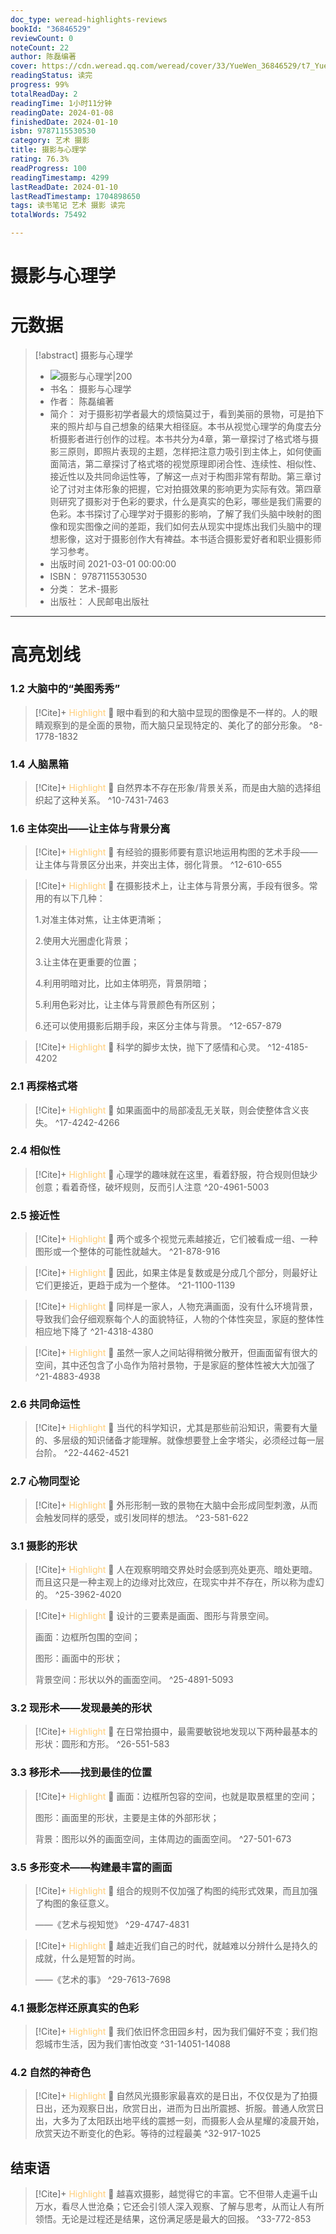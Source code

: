 ```yaml
---
doc_type: weread-highlights-reviews
bookId: "36846529"
reviewCount: 0
noteCount: 22
author: 陈磊编著
cover: https://cdn.weread.qq.com/weread/cover/33/YueWen_36846529/t7_YueWen_36846529.jpg
readingStatus: 读完
progress: 99%
totalReadDay: 2
readingTime: 1小时11分钟
readingDate: 2024-01-08
finishedDate: 2024-01-10
isbn: 9787115530530
category: 艺术 摄影
title: 摄影与心理学
rating: 76.3%
readProgress: 100
readingTimestamp: 4299
lastReadDate: 2024-01-10
lastReadTimestamp: 1704898650
tags: 读书笔记 艺术 摄影 读完
totalWords: 75492

---
```


# 摄影与心理学

# 元数据
> [!abstract] 摄影与心理学
> - ![ 摄影与心理学|200](https://cdn.weread.qq.com/weread/cover/33/YueWen_36846529/t7_YueWen_36846529.jpg)
> - 书名： 摄影与心理学
> - 作者： 陈磊编著
> - 简介： 对于摄影初学者最大的烦恼莫过于，看到美丽的景物，可是拍下来的照片却与自己想象的结果大相径庭。本书从视觉心理学的角度去分析摄影者进行创作的过程。本书共分为4章，第一章探讨了格式塔与摄影三原则，即照片表现的主题，怎样把注意力吸引到主体上，如何使画面简洁，第二章探讨了格式塔的视觉原理即闭合性、连续性、相似性、接近性以及共同命运性等，了解这一点对于构图非常有帮助。第三章讨论了讨对主体形象的把握，它对拍摄效果的影响更为实际有效。第四章则研究了摄影对于色彩的要求，什么是真实的色彩，哪些是我们需要的色彩。本书探讨了心理学对于摄影的影响，了解了我们头脑中映射的图像和现实图像之间的差距，我们如何去从现实中提炼出我们头脑中的理想影像，这对于摄影创作大有裨益。本书适合摄影爱好者和职业摄影师学习参考。
> - 出版时间 2021-03-01 00:00:00
> - ISBN： 9787115530530
> - 分类： 艺术-摄影
> - 出版社： 人民邮电出版社



---

# 高亮划线

### 1.2 大脑中的“美图秀秀”

> [!Cite]+ <span style="color: #ffce78;">Highlight</span>
> 📌 眼中看到的和大脑中显现的图像是不一样的。人的眼睛观察到的是全面的景物，而大脑只呈现特定的、美化了的部分形象。
> ^8-1778-1832
### 1.4 人脑黑箱

> [!Cite]+ <span style="color: #ffce78;">Highlight</span>
> 📌 自然界本不存在形象/背景关系，而是由大脑的选择组织起了这种关系。
> ^10-7431-7463
### 1.6 主体突出——让主体与背景分离

> [!Cite]+ <span style="color: #ffce78;">Highlight</span>
> 📌 有经验的摄影师要有意识地运用构图的艺术手段——让主体与背景区分出来，并突出主体，弱化背景。
> ^12-610-655

> [!Cite]+ <span style="color: #ffce78;">Highlight</span>
> 📌 在摄影技术上，让主体与背景分离，手段有很多。常用的有以下几种：
>
>1.对准主体对焦，让主体更清晰；
>
>2.使用大光圈虚化背景；
>
>3.让主体在更重要的位置；
>
>4.利用明暗对比，比如主体明亮，背景阴暗；
>
>5.利用色彩对比，让主体与背景颜色有所区别；
>
>6.还可以使用摄影后期手段，来区分主体与背景。
> ^12-657-879

> [!Cite]+ <span style="color: #ffce78;">Highlight</span>
> 📌 科学的脚步太快，抛下了感情和心灵。
> ^12-4185-4202
### 2.1 再探格式塔

> [!Cite]+ <span style="color: #ffce78;">Highlight</span>
> 📌 如果画面中的局部凌乱无关联，则会使整体含义丧失。
> ^17-4242-4266
### 2.4 相似性

> [!Cite]+ <span style="color: #ffce78;">Highlight</span>
> 📌 心理学的趣味就在这里，看着舒服，符合规则但缺少创意；看着奇怪，破坏规则，反而引人注意
> ^20-4961-5003
### 2.5 接近性

> [!Cite]+ <span style="color: #ffce78;">Highlight</span>
> 📌 两个或多个视觉元素越接近，它们被看成一组、一种图形或一个整体的可能性就越大。
> ^21-878-916

> [!Cite]+ <span style="color: #ffce78;">Highlight</span>
> 📌 因此，如果主体是复数或是分成几个部分，则最好让它们更接近，更趋于成为一个整体。
> ^21-1100-1139

> [!Cite]+ <span style="color: #ffce78;">Highlight</span>
> 📌 同样是一家人，人物充满画面，没有什么环境背景，导致我们会仔细观察每个人的面貌特征，人物的个体性突显，家庭的整体性相应地下降了
> ^21-4318-4380

> [!Cite]+ <span style="color: #ffce78;">Highlight</span>
> 📌 虽然一家人之间站得稍微分散开，但画面留有很大的空间，其中还包含了小岛作为陪衬景物，于是家庭的整体性被大大加强了
> ^21-4883-4938
### 2.6 共同命运性

> [!Cite]+ <span style="color: #ffce78;">Highlight</span>
> 📌 当代的科学知识，尤其是那些前沿知识，需要有大量的、多层级的知识储备才能理解。就像想要登上金字塔尖，必须经过每一层台阶。
> ^22-4462-4521
### 2.7 心物同型论

> [!Cite]+ <span style="color: #ffce78;">Highlight</span>
> 📌 外形形制一致的景物在大脑中会形成同型刺激，从而会触发同样的感受，或引发同样的想法。
> ^23-581-622
### 3.1 摄影的形状

> [!Cite]+ <span style="color: #ffce78;">Highlight</span>
> 📌 人在观察明暗交界处时会感到亮处更亮、暗处更暗。而且这只是一种主观上的边缘对比效应，在现实中并不存在，所以称为虚幻的。
> ^25-3962-4020

> [!Cite]+ <span style="color: #ffce78;">Highlight</span>
> 📌 设计的三要素是画面、图形与背景空间。
>
>画面：边框所包围的空间；
>
>图形：画面中的形状；
>
>背景空间：形状以外的画面空间。
> ^25-4891-5093
### 3.2 现形术——发现最美的形状

> [!Cite]+ <span style="color: #ffce78;">Highlight</span>
> 📌 在日常拍摄中，最需要敏锐地发现以下两种最基本的形状：圆形和方形。
> ^26-551-583
### 3.3 移形术——找到最佳的位置

> [!Cite]+ <span style="color: #ffce78;">Highlight</span>
> 📌 画面：边框所包容的空间，也就是取景框里的空间；
>
>图形：画面里的形状，主要是主体的外部形状；
>
>背景：图形以外的画面空间，主体周边的画面空间。
> ^27-501-673
### 3.5 多形变术——构建最丰富的画面

> [!Cite]+ <span style="color: #ffce78;">Highlight</span>
> 📌 组合的规则不仅加强了构图的纯形式效果，而且加强了构图的象征意义。
>
>——《艺术与视知觉》
> ^29-4747-4831

> [!Cite]+ <span style="color: #ffce78;">Highlight</span>
> 📌 越走近我们自己的时代，就越难以分辨什么是持久的成就，什么是短暂的时尚。
>
>——《艺术的事》
> ^29-7613-7698
### 4.1 摄影怎样还原真实的色彩

> [!Cite]+ <span style="color: #ffce78;">Highlight</span>
> 📌 我们依旧怀念田园乡村，因为我们偏好不变；我们抱怨城市生活，因为我们害怕改变
> ^31-14051-14088
### 4.2 自然的神奇色

> [!Cite]+ <span style="color: #ffce78;">Highlight</span>
> 📌 自然风光摄影家最喜欢的是日出，不仅仅是为了拍摄日出，还为观察日出，欣赏日出，进而为日出所震撼、折服。普通人欣赏日出，大多为了太阳跃出地平线的震撼一刻，而摄影人会从星耀的凌晨开始，欣赏天边不断变化的色彩。等待的过程最美
> ^32-917-1025
## 结束语

> [!Cite]+ <span style="color: #ffce78;">Highlight</span>
> 📌 越喜欢摄影，越觉得它的丰富。它不但带人走遍千山万水，看尽人世沧桑；它还会引领人深入观察、了解与思考，从而让人有所领悟。无论是过程还是结果，这份满足感是最大的回报。
> ^33-772-853

